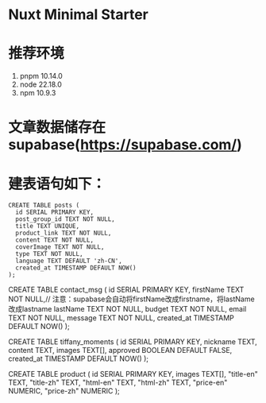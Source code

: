 # Nuxt Minimal Starter

# 推荐环境
1. pnpm 10.14.0
2. node 22.18.0
3. npm 10.9.3

# 文章数据储存在supabase(https://supabase.com/)
# 建表语句如下：
```
CREATE TABLE posts (
  id SERIAL PRIMARY KEY,
  post_group_id TEXT NOT NULL,
  title TEXT UNIQUE,
  product_link TEXT NOT NULL,
  content TEXT NOT NULL,
  coverImage TEXT NOT NULL,
  type TEXT NOT NULL,
  language TEXT DEFAULT 'zh-CN',
  created_at TIMESTAMP DEFAULT NOW()
);
```

CREATE TABLE contact_msg (
 id SERIAL PRIMARY KEY,
 firstName TEXT NOT NULL,// 注意：supabase会自动将firstName改成firstname，将lastName改成lastname
 lastName TEXT NOT NULL,
 budget TEXT NOT NULL,
 email TEXT NOT NULL,
 message TEXT NOT NULL,
 created_at TIMESTAMP DEFAULT NOW()
);

CREATE TABLE tiffany_moments (
 id SERIAL PRIMARY KEY,
 nickname TEXT,
 content TEXT,
 images TEXT[],
 approved BOOLEAN DEFAULT FALSE,
 created_at TIMESTAMP DEFAULT NOW()
);

CREATE TABLE product (
 id SERIAL PRIMARY KEY,
 images TEXT[],
 "title-en" TEXT,
 "title-zh" TEXT,
 "html-en" TEXT,
 "html-zh" TEXT,
 "price-en" NUMERIC,
 "price-zh" NUMERIC
);
